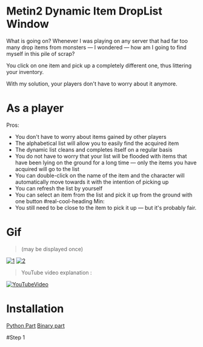 # Metin2 Dynamic Item DropList Window
What is going on?
Whenever I was playing on any server that had far too many drop items from monsters — I wondered — how am I going to find myself in this pile of scrap?

You click on one item and pick up a completely different one, thus littering your inventory.

With my solution, your players don't have to worry about it anymore.

# As a player
Pros:
* You don't have to worry about items gained by other players
* The alphabetical list will allow you to easily find the acquired item
* The dynamic list cleans and completes itself on a regular basis
* You do not have to worry that your list will be flooded with items that have been lying on the ground for a long time — only the items you have acquired will go to the list
* You can double-click on the name of the item and the character will automatically move towards it with the intention of picking up
* You can refresh the list by yourself
* You can select an item from the list and pick it up from the ground with one button
#real-cool-heading
Min:
* You still need to be close to the item to pick it up — but it's probably fair.
# Gif
>(may be displayed once)

[![1](http://nirray.bplaced.net/Download/Github/m2/1.gif)](http://nirray.bplaced.net/Download/Github/m2/1.gif)
[![2](http://nirray.bplaced.net/Download/Github/m2/2.gif)](http://nirray.bplaced.net/Download/Github/m2/2.gif)


>YouTube video explanation :

[![YouTubeVideo](https://img.youtube.com/vi/M5Se5fqgxkE/0.jpg)](https://www.youtube.com/watch?v=M5Se5fqgxkE)

# Installation
[Python Part](#step-1)
[Binary part](#step-2)

#Step 1
